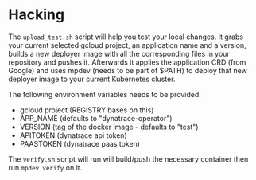 # Hacking

The `upload_test.sh` script will help you test your local changes.
It grabs your current selected gcloud project, an application name and a version, builds a new deployer image with all the corresponding files in your repository and pushes it.
Afterwards it applies the application CRD (from Google) and uses mpdev (needs to be part of $PATH) to deploy that new deployer image to your current Kubernetes cluster.

The following environment variables needs to be provided:
* gcloud project (REGISTRY bases on this)
* APP_NAME (defaults to "dynatrace-operator")
* VERSION (tag of the docker image - defaults to "test")
* APITOKEN (dynatrace api token)
* PAASTOKEN (dynatrace paas token)

The `verify.sh` script will run will build/push the necessary container then run `mpdev verify` on it.
